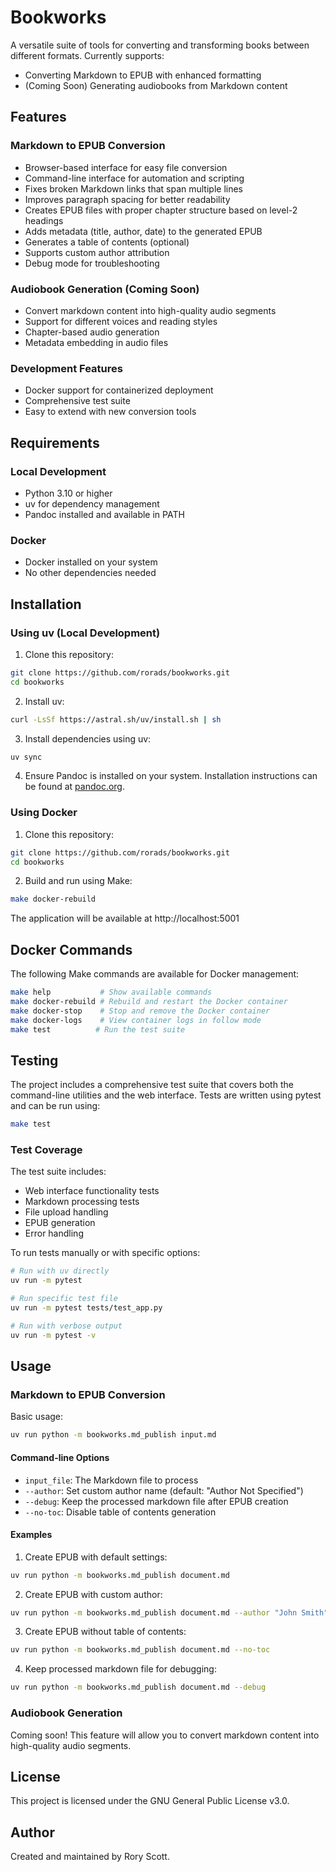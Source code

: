 # Bookworks

A versatile suite of tools for converting and transforming books between different formats. Currently supports:
- Converting Markdown to EPUB with enhanced formatting
- (Coming Soon) Generating audiobooks from Markdown content

## Features

### Markdown to EPUB Conversion
- Browser-based interface for easy file conversion
- Command-line interface for automation and scripting
- Fixes broken Markdown links that span multiple lines
- Improves paragraph spacing for better readability
- Creates EPUB files with proper chapter structure based on level-2 headings
- Adds metadata (title, author, date) to the generated EPUB
- Generates a table of contents (optional)
- Supports custom author attribution
- Debug mode for troubleshooting

### Audiobook Generation (Coming Soon)
- Convert markdown content into high-quality audio segments
- Support for different voices and reading styles
- Chapter-based audio generation
- Metadata embedding in audio files

### Development Features
- Docker support for containerized deployment
- Comprehensive test suite
- Easy to extend with new conversion tools

## Requirements

### Local Development
- Python 3.10 or higher
- uv for dependency management
- Pandoc installed and available in PATH

### Docker
- Docker installed on your system
- No other dependencies needed

## Installation

### Using uv (Local Development)

1. Clone this repository:
```bash
git clone https://github.com/rorads/bookworks.git
cd bookworks
```

2. Install uv:
```bash
curl -LsSf https://astral.sh/uv/install.sh | sh
```

3. Install dependencies using uv:
```bash
uv sync
```

4. Ensure Pandoc is installed on your system. Installation instructions can be found at [pandoc.org](https://pandoc.org/installing.html).

### Using Docker

1. Clone this repository:
```bash
git clone https://github.com/rorads/bookworks.git
cd bookworks
```

2. Build and run using Make:
```bash
make docker-rebuild
```

The application will be available at http://localhost:5001

## Docker Commands

The following Make commands are available for Docker management:

```bash
make help           # Show available commands
make docker-rebuild # Rebuild and restart the Docker container
make docker-stop    # Stop and remove the Docker container
make docker-logs    # View container logs in follow mode
make test          # Run the test suite
```

## Testing

The project includes a comprehensive test suite that covers both the command-line utilities and the web interface. Tests are written using pytest and can be run using:

```bash
make test
```

### Test Coverage

The test suite includes:
- Web interface functionality tests
- Markdown processing tests
- File upload handling
- EPUB generation
- Error handling

To run tests manually or with specific options:

```bash
# Run with uv directly
uv run -m pytest

# Run specific test file
uv run -m pytest tests/test_app.py

# Run with verbose output
uv run -m pytest -v
```

## Usage

### Markdown to EPUB Conversion

Basic usage:
```bash
uv run python -m bookworks.md_publish input.md
```

#### Command-line Options

- `input_file`: The Markdown file to process
- `--author`: Set custom author name (default: "Author Not Specified")
- `--debug`: Keep the processed markdown file after EPUB creation
- `--no-toc`: Disable table of contents generation

#### Examples

1. Create EPUB with default settings:
```bash
uv run python -m bookworks.md_publish document.md
```

2. Create EPUB with custom author:
```bash
uv run python -m bookworks.md_publish document.md --author "John Smith"
```

3. Create EPUB without table of contents:
```bash
uv run python -m bookworks.md_publish document.md --no-toc
```

4. Keep processed markdown file for debugging:
```bash
uv run python -m bookworks.md_publish document.md --debug
```

### Audiobook Generation

Coming soon! This feature will allow you to convert markdown content into high-quality audio segments.

## License

This project is licensed under the GNU General Public License v3.0.

## Author

Created and maintained by Rory Scott. 